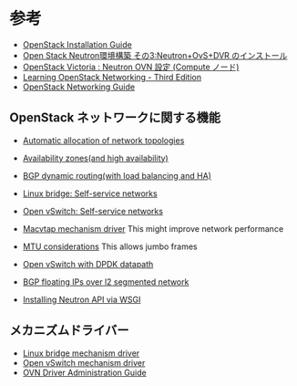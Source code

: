 # 参考
* [OpenStack Installation Guide](https://docs.openstack.org/install-guide/)
* [Open Stack Neutron環境構築 その3:Neutron+OvS+DVR のインストール](https://metonymical.hatenablog.com/entry/2019/05/30/074947)
* [OpenStack Victoria : Neutron OVN 設定 (Compute ノード)](https://www.server-world.info/query?os=CentOS_8&p=openstack_victoria4&f=9)
* [Learning OpenStack Networking - Third Edition](https://www.packtpub.com/product/learning-openstack-networking-third-edition/9781788392495)
* [OpenStack Networking Guide](https://docs.openstack.org/neutron/wallaby/admin/index.html)

## OpenStack ネットワークに関する機能
* [Automatic allocation of network topologies](https://docs.openstack.org/neutron/wallaby/admin/config-auto-allocation.html)
* [Availability zones(and high availability)](https://docs.openstack.org/neutron/wallaby/admin/config-az.html)
* [BGP dynamic routing(with load balancing and HA)](https://docs.openstack.org/neutron/wallaby/admin/config-bgp-dynamic-routing.html)

* [Linux bridge: Self-service networks](https://docs.openstack.org/neutron/wallaby/admin/deploy-lb-selfservice.html)
* [Open vSwitch: Self-service networks](https://docs.openstack.org/neutron/wallaby/admin/deploy-ovs-selfservice.html)

* [Macvtap mechanism driver](https://docs.openstack.org/neutron/wallaby/admin/config-macvtap.html) This might improve network performance
* [MTU considerations](https://docs.openstack.org/neutron/wallaby/admin/config-mtu.html) This allows jumbo frames

* [Open vSwitch with DPDK datapath](https://docs.openstack.org/neutron/wallaby/admin/config-ovs-dpdk.html)

* [BGP floating IPs over l2 segmented network](https://docs.openstack.org/neutron/wallaby/admin/config-bgp-floating-ip-over-l2-segmented-network.html)
* [Installing Neutron API via WSGI](https://docs.openstack.org/neutron/wallaby/admin/config-wsgi.html)

## メカニズムドライバー
* [Linux bridge mechanism driver](https://docs.openstack.org/neutron/wallaby/admin/deploy-lb.html)
* [Open vSwitch mechanism driver](https://docs.openstack.org/neutron/wallaby/admin/deploy-ovs.html)
* [OVN Driver Administration Guide](https://docs.openstack.org/neutron/wallaby/admin/ovn/index.html)


